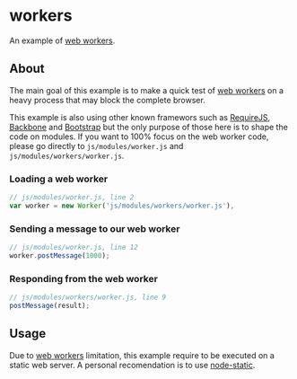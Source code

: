 # workers

An example of [web workers](https://developer.mozilla.org/en-US/docs/Web/Guide/Performance/Using_web_workers).

## About

The main goal of this example is to make a quick test of [web workers](https://developer.mozilla.org/en-US/docs/Web/Guide/Performance/Using_web_workers) on a heavy process that may block the complete browser.

This example is also using other known framewors such as [RequireJS](http://requirejs.org/), [Backbone](http://backbonejs.org/) and [Bootstrap](http://twitter.github.io/bootstrap/) but the only purpose of those here is to shape the code on modules. If you want to 100% focus on the web worker code, please go directly to ```js/modules/worker.js``` and ```js/modules/workers/worker.js```.

### Loading a web worker

```javascript
// js/modules/worker.js, line 2
var worker = new Worker('js/modules/workers/worker.js'),
```

### Sending a message to our web worker

```javascript
// js/modules/worker.js, line 12
worker.postMessage(1000);
```

### Responding from the web worker

```javascript
// js/modules/workers/worker.js, line 9
postMessage(result);
```

## Usage

Due to [web workers](https://developer.mozilla.org/en-US/docs/Web/Guide/Performance/Using_web_workers) limitation, this example require to be executed on a static web server. A personal recomendation is to use [node-static](https://github.com/cloudhead/node-static).